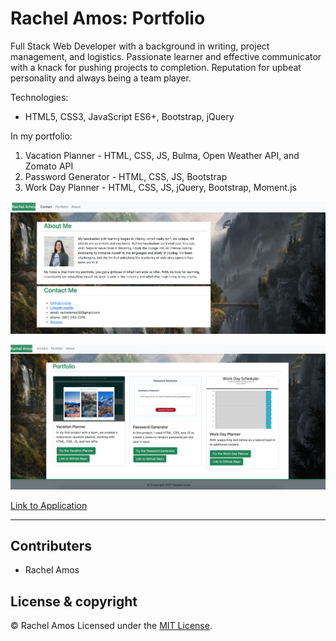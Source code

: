 # Rachel Amos: Portfolio

Full Stack Web Developer with a background in writing, project management, and logistics.
Passionate learner and effective communicator with a knack for pushing projects to completion.
Reputation for upbeat personality and always being a team player.

Technologies:
- HTML5, CSS3, JavaScript ES6+, Bootstrap, jQuery

In my portfolio:
1. Vacation Planner - HTML, CSS, JS, Bulma, Open Weather API, and Zomato API
2. Password Generator - HTML, CSS, JS, Bootstrap
3. Work Day Planner - HTML, CSS, JS, jQuery, Bootstrap, Moment.js

![About Page](images/aboutme.png)

![Portfolio Page](images/portfolio.png)

[Link to Application](https://rachelamos.github.io/portfolio/)

---

## Contributers

- Rachel Amos

## License & copyright

© Rachel Amos
Licensed under the [MIT License](LICENSE).
